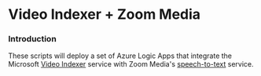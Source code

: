 # Video Indexer + Zoom Media

### Introduction
These scripts will deploy a set of Azure Logic Apps that integrate the Microsoft [Video Indexer](https://www.videoindexer.ai/) service with Zoom Media's [speech-to-text](https://www.zoom-media.nl/en/speech-to-text/) service.

